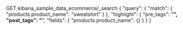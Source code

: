 
GET kibana_sample_data_ecommerce/_search
{
  "query": {
    "match": {
      "products.product_name": "sweatshirt"
    }
  },
  "highlight": {
    "pre_tags": "<b>", 
    "post_tags": "</b>", 
    "fields": {
        "products.product_name": {}
    }
  }
}